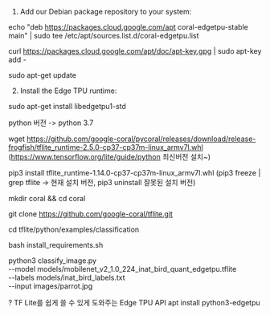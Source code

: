 1. Add our Debian package repository to your system:

echo "deb https://packages.cloud.google.com/apt coral-edgetpu-stable main" | sudo tee /etc/apt/sources.list.d/coral-edgetpu.list

curl https://packages.cloud.google.com/apt/doc/apt-key.gpg | sudo apt-key add -

sudo apt-get update

2. Install the Edge TPU runtime:

sudo apt-get install libedgetpu1-std

python 버전 -> python 3.7

wget https://github.com/google-coral/pycoral/releases/download/release-frogfish/tflite_runtime-2.5.0-cp37-cp37m-linux_armv7l.whl
(https://www.tensorflow.org/lite/guide/python 최신버전 설치~)

pip3 install tflite_runtime-1.14.0-cp37-cp37m-linux_armv7l.whl
(pip3 freeze | grep tflite -> 현재 설치 버전, pip3 uninstall 잘못된 설치 버전)

mkdir coral && cd coral

git clone https://github.com/google-coral/tflite.git


cd tflite/python/examples/classification

bash install_requirements.sh


python3 classify_image.py \
--model models/mobilenet_v2_1.0_224_inat_bird_quant_edgetpu.tflite \
--labels models/inat_bird_labels.txt \
--input images/parrot.jpg


?
TF Lite를 쉽게 쓸 수 있게 도와주는 Edge TPU API
apt install python3-edgetpu

